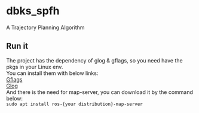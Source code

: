 # dbks_spfh
A Trajectory Planning Algorithm

## Run it
The project has the dependency of glog & gflags, so you need have the pkgs in your Linux env. \
You can install them with below links: \
[Gflags](https://blog.csdn.net/JulyThirteenth/article/details/127420974) \
[Glog](https://blog.csdn.net/JulyThirteenth/article/details/127411480) \
And there is the need for map-server, you can download it by the command below: \
```sudo apt install ros-{your distribution}-map-server```
